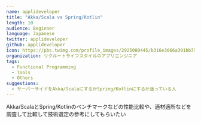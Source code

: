 ```yaml
---
name: applideveloper
title: "Akka/Scala vs Spring/Kotlin"
length: 10
audience: Beginner
language: Japanese
twitter: applideveloper
github: applideveloper
icon: https://pbs.twimg.com/profile_images/2925080445/b316e3066a391bb79a6ad05142cbcc90_400x400.jpeg
organization: リクルートライフスタイルのアプリエンジニア
tags:
  - Functional Programming
  - Tools
  - Others
suggestions:
  - サーバーサイドをAkka/ScalaにするかSpring/Kotlinにするか迷っている人
---
```

Akka/ScalaとSpring/Kotlinのベンチマークなどの性能比較や、適材適所などを調査して比較して技術選定の参考にしてもらいたい
